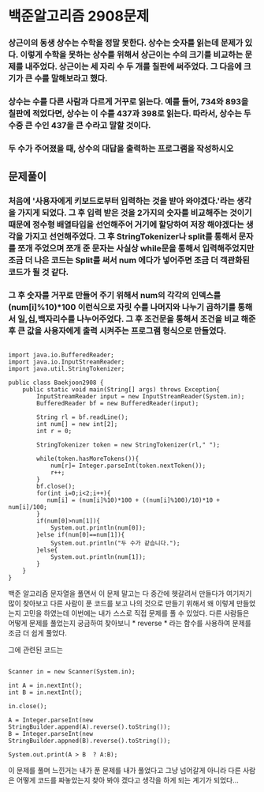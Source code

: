 # 백준알고리즘 2908문제 
### 상근이의 동생 상수는 수학을 정말 못한다. 상수는 숫자를 읽는데 문제가 있다. 이렇게 수학을 못하는 상수를 위해서 상근이는 수의 크기를 비교하는 문제를 내주었다. 상근이는 세 자리 수 두 개를 칠판에 써주었다. 그 다음에 크기가 큰 수를 말해보라고 했다.

### 상수는 수를 다른 사람과 다르게 거꾸로 읽는다. 예를 들어, 734와 893을 칠판에 적었다면, 상수는 이 수를 437과 398로 읽는다. 따라서, 상수는 두 수중 큰 수인 437을 큰 수라고 말할 것이다.

### 두 수가 주어졌을 때, 상수의 대답을 출력하는 프로그램을 작성하시오

## 문제풀이 
### 처음에 '사용자에게 키보드로부터 입력하는 것을 받아 와야겠다.'라는 생각을 가지게 되었다. 그 후 입력 받은 것을 2가지의 숫자를 비교해주는 것이기 때문에 정수형 배열타입을 선언해주어 거기에 할당하여 저장 해야겠다는 생각을 가지고 선언해주었다. 그 후 StringTokenizer나 split를 통해서 문자를 쪼개 주었으며 쪼개 준 문자는 사실상 while문을 통해서 입력해주었지만 조금 더 나은 코드는 Split를 써서 num 에다가 넣어주면 조금 더 객관화된 코드가 될 것 같다. 

### 그 후  숫자를 거꾸로 만들어 주기 위해서 num의 각각의 인덱스를 (num[i]%10)*100 이런식으로 자릿 수를 나머지와 나누기 곱하기를 통해서 일,십,백자리수를 나누어주었다. 그 후 조건문을 통해서 조건을 비교 해준 후 큰 값을 사용자에게 출력 시켜주는 프로그램 형식으로 만들었다. 

<pre><code>
import java.io.BufferedReader;
import java.io.InputStreamReader;
import java.util.StringTokenizer;

public class Baekjoon2908 {
    public static void main(String[] args) throws Exception{
        InputStreamReader input = new InputStreamReader(System.in);
        BufferedReader bf = new BufferedReader(input);

        String rl = bf.readLine();
        int num[] = new int[2];
        int r = 0;
        
        StringTokenizer token = new StringTokenizer(rl," ");
        
        while(token.hasMoreTokens()){
            num[r]= Integer.parseInt(token.nextToken());
            r++;
        }
        bf.close();
        for(int i=0;i<2;i++){
           num[i] = (num[i]%10)*100 + ((num[i]%100)/10)*10 + num[i]/100;
        }
        if(num[0]>num[1]){
            System.out.println(num[0]);
        }else if(num[0]==num[1]){
            System.out.println("두 수가 같습니다.");
        }else{
            System.out.println(num[1]);
        }
    }
}
</code></pre>

백준 알고리즘 문자열을 풀면서 이 문제 말고는 다 중간에 헷갈려서 만들다가 여기저기 많이 찾아보고 다른 사람이 푼 코드를 보고 나의 것으로 만들기 위해서 왜 이렇게 만들었는지 고민을 하였는데 이번에는 내가 스스로 직접 문제를 풀 수 있었다. 다른 사람들은 어떻게 문제를 풀었는지 궁금하여 찾아보니 * reverse * 라는 함수를 사용하여 문제를 조금 더 쉽게 풀었다. 

그에 관련된 코드는 

<pre><code>
Scanner in = new Scanner(System.in);

int A = in.nextInt();
int B = in.nextInt();

in.close();

A = Integer.parseInt(new StringBuilder.append(A).reverse().toString());
B = Integer.parseInt(new StringBuilder.appned(B).reverse().toString());

System.out.print(A > B  ? A:B);
</code></pre>


이 문제를 풀며 느낀거는 내가 푼 문제를 내가 풀었다고 그냥 넘어갈게 아니라 다른 사람은 어떻게 코드를 짜놓았는지 찾아 봐야 겠다고 생각을 하게 되는 계기가 되었다...